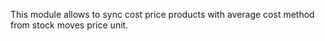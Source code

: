 This module allows to sync cost price products with average cost method
from stock moves price unit.
